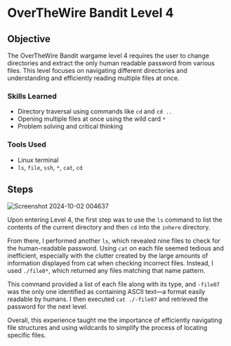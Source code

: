 # OverTheWire Bandit Level 4

## Objective

The OverTheWire Bandit wargame level 4 requires the user to change directories and extract the only human readable password from various files. This level focuses on navigating different directories and understanding and efficiently reading multiple files at once. 

### Skills Learned

- Directory traversal using commands like `cd` and `cd ..`
- Opening multiple files at once using the wild card `*`
- Problem solving and critical thinking


### Tools Used

- Linux terminal
- `ls`, `file`, `ssh`, `*`, `cat`, `cd`

## Steps

![Screenshot 2024-10-02 004637](https://github.com/user-attachments/assets/358e8119-3cc7-4279-bd80-ee246fb21a14)

Upon entering Level 4, the first step was to use the `ls` command to list the contents of the current directory and then `cd` into the `inhere` directory.

From there, I performed another `ls`, which revealed nine files to check for the human-readable password. Using `cat` on each file seemed tedious and inefficient, especially with the clutter created by the large amounts of information displayed from cat when checking incorrect files. Instead, I used `./file0*`, which returned any files matching that name pattern.

This command provided a list of each file along with its type, and `-file07` was the only one identified as containing ASCII text—a format easily readable by humans. I then executed `cat ./-file07` and retrieved the password for the next level.

Overall, this experience taught me the importance of efficiently navigating file structures and using wildcards to simplify the process of locating specific files.


